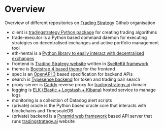 # Overview

Overview of different repositories on [Trading Strategy](https://tradingstrategy.ai) Github organisation

- client is [tradingstrategy Python package](https://pypi.org/project/tradingstrategy/) for creating trading algorithms
- trade-executor is a Python based command daemon for executing strategies on decentralised exchanges and active portfolio management tool
- eth-hentai is a [Python library to easily interact with decentralised exchanges](https://pypi.org/project/eth-hentai/)
- frontend is [Trading Strategy website](https://tradingstrategy.ai) written in [SvelteKit framework](http://kit.svelte.dev/) 
- theme is [Bootstrap 4 based theme](https://getbootstrap.com/docs/4.0/getting-started/introduction/) for the frontend
- spec is an [OpenAPI 3](https://swagger.io/specification/) based specification for backend APIs
- search is [Typesense backend](https://typesense.org/) for token and trading pair search
- proxy-server is [Caddy](https://caddyserver.com/) reverse proxy for [tradingstrategy.ai](https://tradingstrategy.ai) domain
- logging is [ELK (Elastic + Logstash + Kibana)](https://aws.amazon.com/opensearch-service/the-elk-stack/) hosted service to manage logs 
- monitoring is a collection of Datadog alert scripts
- (private) oracle is the Python based oracle core that interacts with blockchains and TimescaleDB
- (private) backend is a [Pyramid web framework](https://trypyramid.com/) based API server that runs [tradingstrategy.ai](https://tradingstrategy.ai) website
